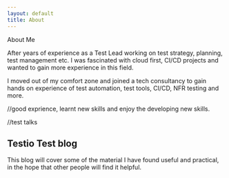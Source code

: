 ```yaml
---
layout: default
title: About
---
```


<p class="message">
About Me

After years of experience as a Test Lead working on test strategy, planning, test management etc. I was fascinated with cloud first, CI/CD projects and wanted to gain more experience in this field.

I moved out of my comfort zone and  joined a tech consultancy to gain hands on experience of test automation, test tools, CI/CD, NFR testing and more. 
</p>
//good exprience, learnt new skills and enjoy the developing new skills.

//test talks


## Testio Test blog

This blog will cover some of the material I have found useful and practical, in the hope that other people will find it helpful.
